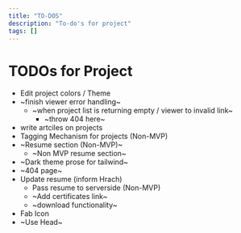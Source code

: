 ```yaml
---
title: "TO-DOS"
description: "To-do's for project"
tags: []
---
```


# TODOs for Project

* Edit project colors / Theme
* ~finish viewer error handling~
    * ~when project list is returning empty / viewer to invalid link~
        * ~throw 404 here~
* write artciles on projects
* Tagging Mechanism for projects (Non-MVP)
* ~Resume section (Non-MVP)~
    * ~Non MVP resume section~
* ~Dark theme prose for tailwind~
* ~404 page~
* Update resume (inform Hrach)
    * Pass resume to serverside  (Non-MVP)
    * ~Add certificates link~
    * ~download functionality~
* Fab Icon 
* ~Use Head~